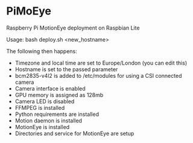 # PiMoEye
Raspberry Pi MotionEye deployment on Raspbian Lite

Usage:
bash deploy.sh <new_hostname>

The following then happens:
- Timezone and local time are set to Europe/London (you can edit this)
- Hostname is set to the passed parameter
- bcm2835-v4l2 is added to /etc/modules for using a CSI connected camera
- Camera interface is enabled
- GPU memory is assigned as 128mb
- Camera LED is disabled
- FFMPEG is installed
- Python requirements are installed
- Motion daemon is installed
- MotionEye is installed
- Directories and service for MotionEye are setup
